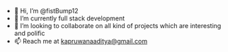 - 👋 Hi, I’m @fistBump12
- 🌱 I’m currently full stack development
- 💞️ I’m looking to collaborate on all kind of projects which are interesting and polific
- 📫 Reach me at kapruwanaaditya@gmail.com

<!---
fistBump12/fistBump12 is a ✨ special ✨ repository because its `README.md` (this file) appears on your GitHub profile.
You can click the Preview link to take a look at your changes.
--->

